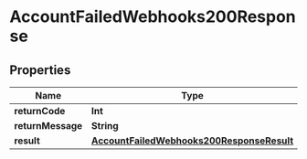 

# AccountFailedWebhooks200Response


## Properties

Name | Type | Description | Notes
------------ | ------------- | ------------- | -------------
**returnCode** | **Int** |  |  [optional]
**returnMessage** | **String** |  |  [optional]
**result** | [**AccountFailedWebhooks200ResponseResult**](AccountFailedWebhooks200ResponseResult.md) |  |  [optional]



